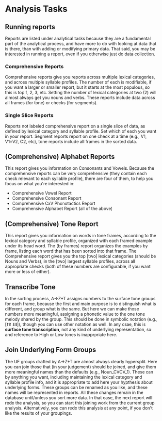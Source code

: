# Analysis Tasks

## Running reports
Reports are listed under analytical tasks because they are a fundamental part of the analytical process, and have more to do with looking at data that is there, than with adding or modifying primary data. That said, you may be interested in running a report, even if you otherwise just do data collection.

### Comprehensive Reports
Comprehensive reports give you reports across multiple lexical categories, and across multiple syllable profiles. The number of each is modifiable, if you want a larger or smaller report, but it starts at the most populous, so this is top 1, 2, 3, etc.
Setting the number of lexical categories at two (2) will almost always get you nouns and verbs.
These reports include data across all frames (for tone) or checks (for segments).

### Single Slice Reports
Reports not labeled comprehensive report on a single slice of data, as defined by lexical category and syllable profile. Set which of each you want in your report.
Segment reports report on one check at a time (e.g., V1, V1=V2, C2, etc), tone reports include all frames in the sorted data.

## (Comprehensive) Alphabet Reports
This report gives you information on Consonants and Vowels. Because the comprehensive reports can be very comprehensive (they contain each check relevant to each syllable profile), there are four of them, to help you focus on what you're interested in:
- Comprehensive Vowel Report
- Comprehensive Consonant Report
- Comprehensive CxV Phonotactics Report
- Comprehensive Alphabet Report (all of the above)

## (Comprehensive) Tone Report
This report gives you information on words in tone frames, according to the lexical category and syllable profile, organized with each framed example under its head word. The (by frames) report organizes the examples by frame, listing each word that has been sorted into that frame. The Comprehensive report gives you the top [two] lexical categories (should be Nouns and Verbs), in the [two] largest syllable profiles, across all appropriate checks (both of these numbers are configurable, if you want more or less of either).

## Transcribe Tone
In the sorting process, A→Z+T assigns numbers to the surface tone groups for each frame, because the first and main purpose is to distinguish what is different, and group what is the same. But here we can make those numbers more meaningful, assigning a phonetic value to the one tone melody shared by the group. This should be done in symbolic notation (e.g., [˦˦˦  ˨˨˨]), though you can use other notation as well. In any csae, this is **surface tone transcription**, not any kind of underlying representation, so and reference to High or Low tones is inapprpriate here.

## Join Underlying Form Groups
The UF groups drafted by A→Z+T are almost always clearly hypersplit. Here you can join those that (in your judgement) should be joined, and give them more meaningful names than the defaults (e.g., Noun_CVCV_1). These can by anything you want, including maintaining the lexical category and syllable profile info, and it is appropriate to add here your hypthesis about underlying forms.
These groups can be renamed as you like, and these names will be represented in reports.
All these changes remain in the database until/unless you sort more data. In that case, the next report will redo the analysis, so you can start this joining work from the current group analysis. Alternatively, you can redo this analysis at any point, if you don't like the results of your groupings.
